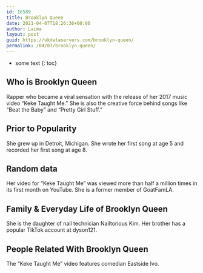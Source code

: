 ```yaml
---
id: 16589
title: Brooklyn Queen
date: 2021-04-07T18:26:36+00:00
author: Laima
layout: post
guid: https://ukdataservers.com/brooklyn-queen/
permalink: /04/07/brooklyn-queen/
---
```


* some text
{: toc}


## Who is Brooklyn Queen
                  
                  
                  
Rapper who became a viral sensation with the release of her 2017 music video &#8220;Keke Taught Me.&#8221; She is also the creative force behind songs like &#8220;Beat the Baby&#8221; and &#8220;Pretty Girl Stuff.&#8221;
                  
              
            
              
            
                
                
                
## Prior to Popularity
                  
                  
                  
She grew up in Detroit, Michigan. She wrote her first song at age 5 and recorded her first song at age 8.
                  
              
            
              
            
                
                
                
## Random data
                  
                  
                  
Her video for &#8220;Keke Taught Me&#8221; was viewed more than half a million times in its first month on YouTube. She is a former member of GoatFamLA.
                  
              
            
              
            
                
                
                
## Family & Everyday Life of Brooklyn Queen
                  
                  
                  
She is the daughter of nail technician Nailtorious Kim. Her brother has a popular TikTok account at dyson121.
                  
              
            
              
            
                
                
                
## People Related With Brooklyn Queen
                  
                  
                  
The &#8220;Keke Taught Me&#8221; video features comedian Eastside Ivo.
                  
              
            
              
            
                
              
            
              
              
            
            
              
            
          
          
          